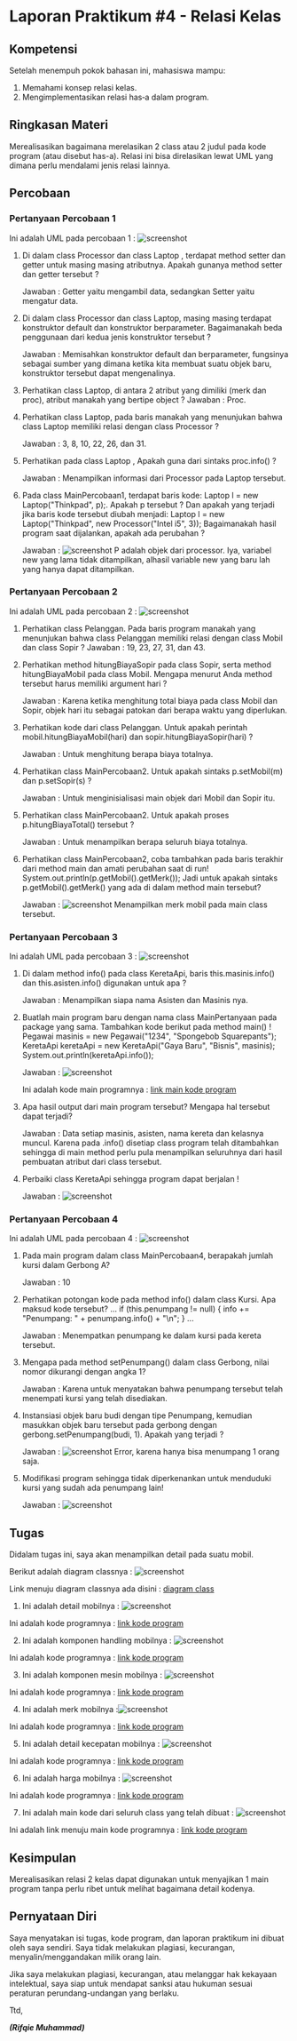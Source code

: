 # Laporan Praktikum #4 - Relasi Kelas

## Kompetensi

Setelah menempuh pokok bahasan ini, mahasiswa mampu:
1. Memahami konsep relasi kelas.
2. Mengimplementasikan relasi has‑a dalam program.

## Ringkasan Materi

Merealisasikan bagaimana merelasikan 2 class atau 2 judul pada kode program (atau disebut has-a). Relasi ini bisa direlasikan lewat UML yang dimana perlu mendalami jenis relasi lainnya.

## Percobaan

### Pertanyaan Percobaan 1
Ini adalah UML pada percobaan 1 :
![screenshot](../../docs/4_Relasi_Class/img4/DiagramPercobaan1.png)

1. Di dalam class Processor dan class Laptop , terdapat method setter dan getter untuk masing masing atributnya. Apakah gunanya method setter dan getter tersebut ?

    Jawaban : Getter yaitu mengambil data, sedangkan Setter yaitu mengatur data.
  
2. Di dalam class Processor dan class Laptop, masing masing terdapat konstruktor default dan konstruktor berparameter. Bagaimanakah beda penggunaan dari kedua jenis konstruktor tersebut ?

    Jawaban : Memisahkan konstruktor default dan berparameter, fungsinya sebagai sumber yang dimana ketika kita membuat suatu objek baru, konstruktor tersebut dapat mengenalinya.
 
3. Perhatikan class Laptop, di antara 2 atribut yang dimiliki (merk dan proc), atribut manakah yang bertipe object ?
Jawaban : Proc.
 
4. Perhatikan class Laptop, pada baris manakah yang menunjukan bahwa class Laptop memiliki relasi dengan class Processor ? 

    Jawaban : 3, 8, 10, 22, 26, dan 31.

5. Perhatikan pada class Laptop , Apakah guna dari sintaks proc.info() ?

    Jawaban : Menampilkan informasi dari Processor pada Laptop tersebut.
 
6. Pada class MainPercobaan1, terdapat baris kode: 
Laptop l = new Laptop("Thinkpad", p);. 
Apakah p tersebut ? 
Dan apakah yang terjadi jika baris kode tersebut diubah menjadi: 
Laptop l = new Laptop("Thinkpad", new Processor("Intel i5", 3)); 
Bagaimanakah hasil program saat dijalankan, apakah ada perubahan ?

    Jawaban : 
    ![screenshot](img4/ScreenShot-Percobaan1-Nomor6.PNG)
    P adalah objek dari processor. Iya, variabel new yang lama tidak ditampilkan, alhasil variable new yang baru lah yang hanya dapat ditampilkan.

### Pertanyaan Percobaan 2
Ini adalah UML pada percobaan 2 :
![screenshot](../../docs/4_Relasi_Class/img4/DiagramPercobaan2.png)

1. Perhatikan class Pelanggan. Pada baris program manakah yang menunjukan bahwa class Pelanggan memiliki relasi dengan class Mobil dan class Sopir ? 
Jawaban : 19, 23, 27, 31, dan 43.

2. Perhatikan method hitungBiayaSopir pada class Sopir, serta method hitungBiayaMobil pada class Mobil. Mengapa menurut Anda method tersebut harus memiliki argument hari ? 

    Jawaban : Karena ketika menghitung total biaya pada class Mobil dan Sopir, objek hari itu sebagai patokan dari berapa waktu yang diperlukan.

3. Perhatikan kode dari class Pelanggan. Untuk apakah perintah mobil.hitungBiayaMobil(hari) dan sopir.hitungBiayaSopir(hari) ? 

    Jawaban : Untuk menghitung berapa biaya totalnya.

4. Perhatikan class MainPercobaan2. Untuk apakah sintaks p.setMobil(m) dan p.setSopir(s) ? 

    Jawaban : Untuk menginisialisasi main objek dari Mobil dan Sopir itu.

5. Perhatikan class MainPercobaan2. Untuk apakah proses p.hitungBiayaTotal() tersebut ?

    Jawaban : Untuk menampilkan berapa seluruh biaya totalnya.
 
6. Perhatikan class MainPercobaan2, coba tambahkan pada baris terakhir dari method main dan amati perubahan saat di run! 
System.out.println(p.getMobil().getMerk()); 
Jadi untuk apakah sintaks p.getMobil().getMerk() yang ada di dalam method main tersebut?

    Jawaban :
    ![screenshot](img4/ScreenShot-Percobaan2-Nomor6.PNG)
    Menampilkan merk mobil pada main class tersebut.
    

### Pertanyaan Percobaan 3
Ini adalah UML pada percobaan 3 :
![screenshot](../../docs/4_Relasi_Class/img4/DiagramPercobaan3.png)

1. Di dalam method info() pada class KeretaApi, baris this.masinis.info() dan this.asisten.info() digunakan untuk apa ? 

    Jawaban : Menampilkan siapa nama Asisten dan Masinis nya.

2. Buatlah main program baru dengan nama class MainPertanyaan pada package yang sama. Tambahkan kode berikut pada method main() ! 
Pegawai masinis = new Pegawai("1234", "Spongebob Squarepants"); 
KeretaApi keretaApi = new KeretaApi("Gaya Baru", "Bisnis", masinis); 
System.out.println(keretaApi.info());

    Jawaban :  ![screenshot](img4/ScreenShot-Percobaan3-Nomor2.PNG)

    Ini adalah kode main programnya : [link main kode program](../../src/4_Relasi_Class/MainPercobaan3.java)

3. Apa hasil output dari main program tersebut? Mengapa hal tersebut dapat terjadi?

    Jawaban : Data setiap masinis, asisten, nama kereta dan kelasnya muncul. Karena pada .info() disetiap class program telah ditambahkan sehingga di main method perlu pula menampilkan seluruhnya dari hasil pembuatan atribut dari class tersebut.

4. Perbaiki class KeretaApi sehingga program dapat berjalan !

    Jawaban : ![screenshot](img4/ScreenShot-Percobaan3-Nomor4.PNG)


### Pertanyaan Percobaan 4
Ini adalah UML pada percobaan 4 :
![screenshot](../../docs/4_Relasi_Class/img4/DiagramPercobaan4.png)

1. Pada main program dalam class MainPercobaan4, berapakah jumlah kursi dalam Gerbong A?

    Jawaban : 10
 
2. Perhatikan potongan kode pada method info() dalam class Kursi. Apa maksud kode tersebut? 
... 
if (this.penumpang != null) { 
info += "Penumpang: " + penumpang.info() + "\n"; 
} 
... 

    Jawaban : Menempatkan penumpang ke dalam kursi pada kereta tersebut.

3. Mengapa pada method setPenumpang() dalam class Gerbong, nilai nomor dikurangi dengan angka 1?

    Jawaban : Karena untuk menyatakan bahwa penumpang tersebut telah menempati kursi yang telah disediakan.
 
4. Instansiasi objek baru budi dengan tipe Penumpang, kemudian masukkan objek baru tersebut pada gerbong dengan gerbong.setPenumpang(budi, 1). Apakah yang terjadi ?

    Jawaban : 
    ![screenshot](img4/ScreenShot-Percobaan4-Nomor4.PNG)
    Error, karena hanya bisa menumpang 1 orang saja.
 
5. Modifikasi program sehingga tidak diperkenankan untuk menduduki kursi yang sudah ada penumpang lain! 

    Jawaban : ![screenshot](img4/ScreenShot-Percobaan4-Nomor5.PNG)

## Tugas

Didalam tugas ini, saya akan menampilkan detail pada suatu mobil.

Berikut adalah diagram classnya : ![screenshot](img4/UMLtugasMobilDetailRenewal.png)

Link menuju diagram classnya ada disini : [diagram class](img4/UML-Tugas-MobilDetail.drawio)

1. Ini adalah detail mobilnya : ![screenshot](img4/ScreenShot-Tugas-MobilDetail.PNG)

Ini adalah kode programnya : [link kode program](../../src/4_Relasi_Class/MobilDetail1841720065Rifqie.java)

2. Ini adalah komponen handling mobilnya : ![screenshot](img4/ScreenShot-Tugas-HandlingMobil.PNG)

Ini adalah kode programnya : [link kode program](../../src/4_Relasi_Class/HandlingMobil1841720065Rifqie.java)

3. Ini adalah komponen mesin mobilnya :
![screenshot](img4/ScreenShot-Tugas-MesinMobil.PNG)

Ini adalah kode programnya : [link kode program](../../src/4_Relasi_Class/MesinMobil1841720065Rifqie.java)

4. Ini adalah merk mobilnya :![screenshot](img4/ScreenShot-Tugas-MerkMobil.PNG)

Ini adalah kode programnya : [link kode program](../../src/4_Relasi_Class/MerkMobil1841720065Rifqie.java)

5. Ini adalah detail kecepatan mobilnya : 
![screenshot](img4/ScreenShot-Tugas-VelocityMobil.PNG)

Ini adalah kode programnya : [link kode program](../../src/4_Relasi_Class/VelocityMobil1841720065Rifqie.java)

6. Ini adalah harga mobilnya :
![screenshot](img4/ScreenShot-Tugas-HargaMobil.PNG)

Ini adalah kode programnya : [link kode program](../../src/4_Relasi_Class/HargaMobil1841720065Rifqie.java)

7. Ini adalah main kode dari seluruh class yang telah dibuat : ![screenshot](img4/ScreenShot-Tugas-MainTugas1841720065Rifqie.PNG)

Ini adalah link menuju main kode programnya : [link kode program](../../src/4_Relasi_Class/MainTugas1841720065Rifqie.java)


## Kesimpulan

Merealisasikan relasi 2 kelas dapat digunakan untuk menyajikan 1 main program tanpa perlu ribet untuk melihat bagaimana detail kodenya.
## Pernyataan Diri

Saya menyatakan isi tugas, kode program, dan laporan praktikum ini dibuat oleh saya sendiri. Saya tidak melakukan plagiasi, kecurangan, menyalin/menggandakan milik orang lain.

Jika saya melakukan plagiasi, kecurangan, atau melanggar hak kekayaan intelektual, saya siap untuk mendapat sanksi atau hukuman sesuai peraturan perundang-undangan yang berlaku.

Ttd,

***(Rifqie Muhammad)***
